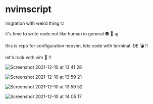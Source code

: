 # nvimscript

migration with weird thing 🤓

it's time to write code not like human in general 👽 👾 🛸

this is repo for configuration neovim, lets code with terminal IDE 💣 !!

let's rock with vim 🥳 !!

![Screenshot 2021-12-10 at 13 41 28](https://user-images.githubusercontent.com/76093597/145532207-46c1108a-5907-4826-af6f-dc872c4328a9.png)

![Screenshot 2021-12-10 at 13 59 21](https://user-images.githubusercontent.com/76093597/145532220-c68d6329-3108-4999-97bd-ee2f72b95319.png)

![Screenshot 2021-12-10 at 13 59 52](https://user-images.githubusercontent.com/76093597/145532230-853464e1-6584-4c9e-ab64-0c3cae3e1335.png)

![Screenshot 2021-12-10 at 14 05 17](https://user-images.githubusercontent.com/76093597/145532236-78525a5c-ea40-4bb2-bbc0-168e482591a2.png)
